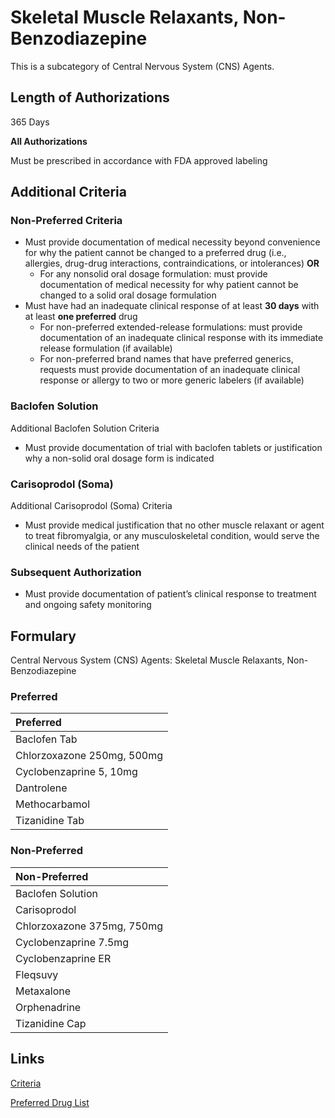 # Skeletal Muscle Relaxants, Non-Benzodiazepine

This is a subcategory of Central Nervous System (CNS) Agents.

## Length of Authorizations

365 Days

**All Authorizations**

Must be prescribed in accordance with FDA approved labeling

## Additional Criteria
### Non-Preferred Criteria

-   Must provide documentation of medical necessity beyond convenience for why the patient cannot be changed to a preferred drug (i.e., allergies, drug-drug interactions, contraindications, or intolerances) **OR**
    -   For any nonsolid oral dosage formulation: must provide documentation of medical necessity for why patient cannot be changed to a solid oral dosage formulation
-   Must have had an inadequate clinical response of at least **30 days** with at least **one preferred** drug
    -   For non-preferred extended-release formulations: must provide documentation of an inadequate clinical response with its immediate release formulation (if available)
    -   For non-preferred brand names that have preferred generics, requests must provide documentation of an inadequate clinical response or allergy to two or more generic labelers (if available)

### Baclofen Solution

Additional Baclofen Solution Criteria

-   Must provide documentation of trial with baclofen tablets or justification why a non-solid oral dosage form is indicated

### Carisoprodol (Soma)

Additional Carisoprodol (Soma) Criteria

-   Must provide medical justification that no other muscle relaxant or agent to treat fibromyalgia, or any musculoskeletal condition, would serve the clinical needs of the patient

### Subsequent Authorization

-   Must provide documentation of patient’s clinical response to treatment and ongoing safety monitoring

## Formulary

Central Nervous System (CNS) Agents: Skeletal Muscle Relaxants, Non-Benzodiazepine

### Preferred

| Preferred                  |
| :------------------------- |
| Baclofen Tab               |
| Chlorzoxazone 250mg, 500mg |
| Cyclobenzaprine 5, 10mg    |
| Dantrolene                 |
| Methocarbamol              |
| Tizanidine Tab             |

### Non-Preferred

| Non-Preferred              |
| :------------------------- |
| Baclofen Solution          |
| Carisoprodol               |
| Chlorzoxazone 375mg, 750mg |
| Cyclobenzaprine 7.5mg      |
| Cyclobenzaprine ER         |
| Fleqsuvy                   |
| Metaxalone                 |
| Orphenadrine               |
| Tizanidine Cap             |

## Links

[Criteria](https://pharmacy.medicaid.ohio.gov/sites/default/files/20221001_UPDL_Criteria_APPROVED.pdf#page=44)

[Preferred Drug List](https://pharmacy.medicaid.ohio.gov/sites/default/files/20221001_UPDL_APPROVED_.pdf#page=18)
